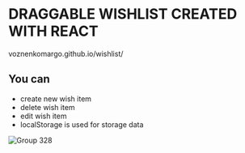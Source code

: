 # DRAGGABLE WISHLIST CREATED WITH REACT
voznenkomargo.github.io/wishlist/

## You can
 - create new wish item
 - delete wish item
 - edit wish item
 - localStorage is used for storage data


![Group 328](https://user-images.githubusercontent.com/37982184/215502234-e4565487-ffc8-40eb-bb1b-55d1e234535d.png)
